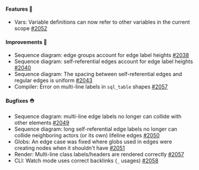 #### Features 🚀

- Vars: Variable definitions can now refer to other variables in the current scope [#2052](https://github.com/terrastruct/d2/pull/2052)

#### Improvements 🧹

- Sequence diagram: edge groups account for edge label heights [#2038](https://github.com/terrastruct/d2/pull/2038)
- Sequence diagram: self-referential edges account for edge label heights [#2040](https://github.com/terrastruct/d2/pull/2040)
- Sequence diagram: The spacing between self-referential edges and regular edges is uniform [#2043](https://github.com/terrastruct/d2/pull/2043)
- Compiler: Error on multi-line labels in `sql_table` shapes [#2057](https://github.com/terrastruct/d2/pull/2057)

#### Bugfixes ⛑️

- Sequence diagram: multi-line edge labels no longer can collide with other elements [#2049](https://github.com/terrastruct/d2/pull/2049)
- Sequence diagram: long self-referential edge labels no longer can collide neighboring actors (or its own) lifeline edges [#2050](https://github.com/terrastruct/d2/pull/2050)
- Globs: An edge case was fixed where globs used in edges were creating nodes when it shouldn't have [#2051](https://github.com/terrastruct/d2/pull/2051)
- Render: Multi-line class labels/headers are rendered correctly [#2057](https://github.com/terrastruct/d2/pull/2057)
- CLI: Watch mode uses correct backlinks (`_` usages) [#2058](https://github.com/terrastruct/d2/pull/2058)
